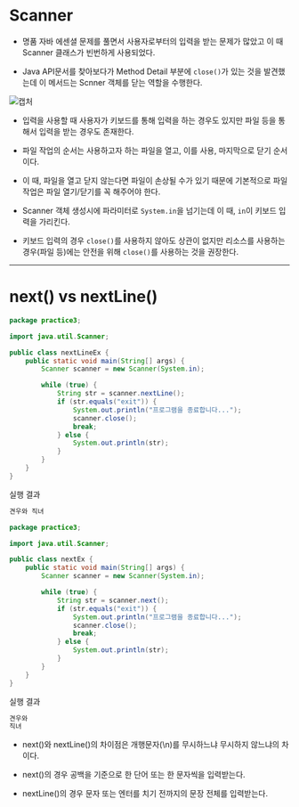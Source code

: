 # Scanner

- 명품 자바 에센셜 문제를 풀면서 사용자로부터의 입력을 받는 문제가 많았고 이 때 Scanner 클래스가 빈번하게 사용되었다.

- Java API문서를 찾아보다가 Method Detail 부분에 `close()`가 있는 것을 발견했는데 이 메서드는 Scnner 객체를 닫는 역할을 수행한다.

![캡처](https://github.com/dnwls16071/TIL/assets/106802375/24560733-4f51-4f54-8283-3b9aa79aa95d)

- 입력을 사용할 때 사용자가 키보드를 통해 입력을 하는 경우도 있지만 파일 등을 통해서 입력을 받는 경우도 존재한다.

- 파일 작업의 순서는 사용하고자 하는 파일을 열고, 이를 사용, 마지막으로 닫기 순서이다.

- 이 때, 파일을 열고 닫지 않는다면 파일이 손상될 수가 있기 때문에 기본적으로 파일 작업은 파일 열기/닫기를 꼭 해주어야 한다.

- Scanner 객체 생성시에 파라미터로 `System.in`을 넘기는데 이 때, `in`이 키보드 입력을 가리킨다.

- 키보드 입력의 경우 `close()`를 사용하지 않아도 상관이 없지만 리소스를 사용하는 경우(파일 등)에는 안전을 위해 `close()`를 사용하는 것을 권장한다.

---

# next() vs nextLine()

```java
package practice3;

import java.util.Scanner;

public class nextLineEx {
    public static void main(String[] args) {
        Scanner scanner = new Scanner(System.in);

        while (true) {
            String str = scanner.nextLine();
            if (str.equals("exit")) {
                System.out.println("프로그램을 종료합니다...");
                scanner.close();
                break;
            } else {
                System.out.println(str);
            }
        }
    }
}
```

실행 결과
```bash
견우와 직녀
```

```java
package practice3;

import java.util.Scanner;

public class nextEx {
    public static void main(String[] args) {
        Scanner scanner = new Scanner(System.in);

        while (true) {
            String str = scanner.next();
            if (str.equals("exit")) {
                System.out.println("프로그램을 종료합니다...");
                scanner.close();
                break;
            } else {
                System.out.println(str);
            }
        }
    }
}
```

실행 결과
```bash
견우와
직녀
```

- next()와 nextLine()의 차이점은 개행문자(\n)를 무시하느냐 무시하지 않느냐의 차이다.

- next()의 경우 공백을 기준으로 한 단어 또는 한 문자씩을 입력받는다.

- nextLine()의 경우 문자 또는 엔터를 치기 전까지의 문장 전체를 입력받는다.
